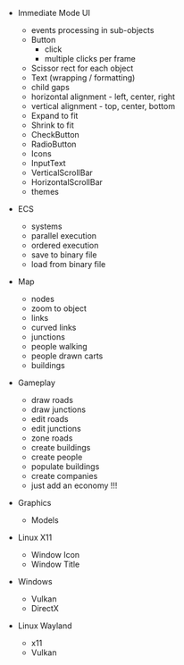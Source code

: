 - Immediate Mode UI
  - events processing in sub-objects
  - Button
    - click
    - multiple clicks per frame
  - Scissor rect for each object
  - Text (wrapping / formatting)
  - child gaps
  - horizontal alignment - left, center, right
  - vertical alignment - top, center, bottom
  - Expand to fit
  - Shrink to fit
  - CheckButton
  - RadioButton
  - Icons
  - InputText
  - VerticalScrollBar
  - HorizontalScrollBar
  - themes

- ECS
  - systems
  - parallel execution
  - ordered execution
  - save to binary file
  - load from binary file

- Map
  - nodes
  - zoom to object
  - links
  - curved links
  - junctions
  - people walking
  - people drawn carts
  - buildings

- Gameplay
  - draw roads
  - draw junctions
  - edit roads
  - edit junctions
  - zone roads
  - create buildings
  - create people
  - populate buildings
  - create companies
  - just add an economy !!!

- Graphics
  - Models

- Linux X11
  - Window Icon
  - Window Title

- Windows
  - Vulkan
  - DirectX

- Linux Wayland
  - x11
  - Vulkan
